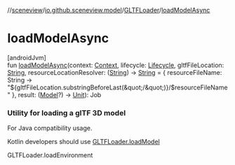 //[sceneview](../../../index.md)/[io.github.sceneview.model](../index.md)/[GLTFLoader](index.md)/[loadModelAsync](load-model-async.md)

# loadModelAsync

[androidJvm]\
fun [loadModelAsync](load-model-async.md)(context: [Context](https://developer.android.com/reference/kotlin/android/content/Context.html), lifecycle: [Lifecycle](https://developer.android.com/reference/kotlin/androidx/lifecycle/Lifecycle.html), gltfFileLocation: [String](https://kotlinlang.org/api/latest/jvm/stdlib/kotlin/-string/index.html), resourceLocationResolver: ([String](https://kotlinlang.org/api/latest/jvm/stdlib/kotlin/-string/index.html)) -&gt; [String](https://kotlinlang.org/api/latest/jvm/stdlib/kotlin/-string/index.html) = { resourceFileName: String -&gt;
            &quot;${gltfFileLocation.substringBeforeLast(&quot;/&quot;)}/$resourceFileName&quot;
        }, result: ([Model](../index.md#1227607086%2FClasslikes%2F-1571379623)?) -&gt; [Unit](https://kotlinlang.org/api/latest/jvm/stdlib/kotlin/-unit/index.html)): Job

###  Utility for loading a glTF 3D model

For Java compatibility usage.

Kotlin developers should use [GLTFLoader.loadModel](load-model.md)

GLTFLoader.loadEnvironment
